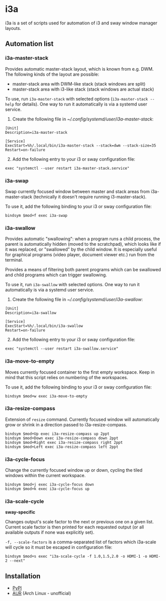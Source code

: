 # i3a

i3a is a set of scripts used for automation of i3 and sway window manager
layouts.

## Automation list

### i3a-master-stack

Provides automatic master-stack layout, which is known from e.g. DWM. The
following kinds of the layout are possible:

- master-stack area with DWM-like stack (stack windows are split)
- master-stack area with i3-like stack (stack windows are actual stack)

To use, run `i3a-master-stack` with selected options (`i3a-master-stack
--help` for details). One way to run it automatically is via a systemd
user service.

1.  Create the following file in _~/.config/systemd/user/i3a-master-stack_:

```
[Unit]
Description=i3a-master-stack

[Service]
ExecStart=%h/.local/bin/i3a-master-stack --stack=dwm --stack-size=35
Restart=on-failure
```

2.  Add the following entry to your i3 or sway configuration file:

```
exec "systemctl --user restart i3a-master-stack.service"
```

### i3a-swap

Swap currently focused window between master and stack areas from
i3a-master-stack (technically it doesn't require running i3-master-stack).

To use it, add the following binding to your i3 or sway configuration file:

```
bindsym $mod+f exec i3a-swap
```

### i3a-swallow

Provides automatic "swallowing": when a program runs a child process, the
parent is automatically hidden (moved to the scratchpad), which looks like if
it was replaced, or "swallowed" by the child window. It is especially useful
for graphical programs (video player, document viewer etc.) run from the
terminal.

Provides a means of filtering both parent programs which can be swallowed and
child programs which can trigger swallowing.

To use it, run `i3a-swallow` with selected options. One way to run it
automatically is via a systemd user service.

1.  Create the following file in _~/.config/systemd/user/i3a-swallow_:

```
[Unit]
Description=i3a-swallow

[Service]
ExecStart=%h/.local/bin/i3a-swallow
Restart=on-failure
```

2.  Add the following entry to your i3 or sway configuration file:

```
exec "systemctl --user restart i3a-swallow.service"
```

### i3a-move-to-empty

Moves currently focused container to the first empty workspace. Keep in mind
that this script relies on numbering of the workspaces.

To use it, add the following binding to your i3 or sway configuration file:

```
bindsym $mod+w exec i3a-move-to-empty
```

### i3a-resize-compass

Extension of `resize` command. Currently focused window will automatically
grow or shrink in a direction passed to i3a-resize-compass.

```
bindsym $mod+Up exec i3a-resize-compass up 2ppt
bindsym $mod+Down exec i3a-resize-compass down 2ppt
bindsym $mod+Right exec i3a-resize-compass right 2ppt
bindsym $mod+Left exec i3a-resize-compass left 2ppt
```

### i3a-cycle-focus

Change the currently focused window up or down, cycling the tiled windows
within the current workspace.

```
bindsym $mod+j exec i3a-cycle-focus down
bindsym $mod+k exec i3a-cycle-focus up 
```

### i3a-scale-cycle

**sway-specific**

Changes output's scale factor to the next or previous one on a given list.
Current scale factor is then printed for each requested output (or all
available outputs if none was explicitly set).

`-f, --scale-factors` is a comma-separated list of factors which i3a-scale
will cycle so it must be escaped in configuration file:

```
bindsym $mod+s exec "i3a-scale-cycle -f 1.0,1.5,2.0 -o HDMI-1 -o HDMI-2 --next"
```

## Installation

- [PyPI](https://pypi.org/project/i3a/)
- [AUR](https://aur.archlinux.org/packages/i3a/) (Arch Linux - unofficial)
